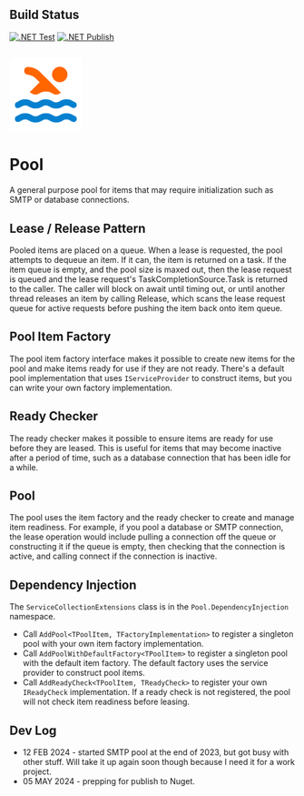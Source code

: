 ## Build Status
[![.NET Test](https://github.com/marklauter/pool/actions/workflows/dotnet.tests.yml/badge.svg)](https://github.com/marklauter/pool/actions/workflows/dotnet.tests.yml)
[![.NET Publish](https://github.com/marklauter/pool/actions/workflows/dotnet.publish.yml/badge.svg)](https://github.com/marklauter/pool/actions/workflows/dotnet.publish.yml)
##

![pool logo](https://raw.githubusercontent.com/marklauter/pool/main/images/pool.png)

# Pool
A general purpose pool for items that may require initialization such as SMTP or database connections.

## Lease / Release Pattern
Pooled items are placed on a queue. When a lease is requested, the pool attempts to dequeue an item. If it can, the item is returned on a task. If the item queue is empty, and the pool size is maxed out, then the lease request is queued and the lease request's TaskCompletionSource.Task is returned to the caller. The caller will block on await until timing out, or until another thread releases an item by calling Release, which scans the lease request queue for active requests before pushing the item back onto item queue.

## Pool Item Factory
The pool item factory interface makes it possible to create new items for the pool and make items ready for use if they are not ready. There's a default pool implementation that uses `IServiceProvider` to construct items, but you can write your own factory implementation.

## Ready Checker
The ready checker makes it possible to ensure items are ready for use before they are leased. This is useful for items that may become inactive after a period of time, such as a database connection that has been idle for a while.

## Pool
The pool uses the item factory and the ready checker to create and manage item readiness. For example, if you pool a database or SMTP connection, the lease operation would include pulling a connection off the queue or constructing it if the queue is empty, then checking that the connection is active, and calling connect if the connection is inactive.

## Dependency Injection
The `ServiceCollectionExtensions` class is in the `Pool.DependencyInjection` namespace.
- Call `AddPool<TPoolItem, TFactoryImplementation>` to register a singleton pool with your own item factory implementation.
- Call `AddPoolWithDefaultFactory<TPoolItem>` to register a singleton pool with the default item factory. The default factory uses the service provider to construct pool items.
- Call `AddReadyCheck<TPoolItem, TReadyCheck>` to register your own `IReadyCheck` implementation. If a ready check is not registered, the pool will not check item readiness before leasing.

## Dev Log
- 12 FEB 2024 - started SMTP pool at the end of 2023, but got busy with other stuff. Will take it up again soon though because I need it for a work project.
- 05 MAY 2024 - prepping for publish to Nuget.
